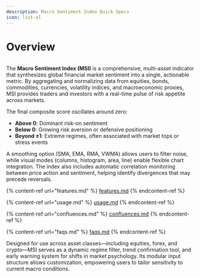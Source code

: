 ```yaml
---
description: Macro Sentiment Index Quick Specs
icon: list-ol
---
```


# Overview

<figure><img src="../../../.gitbook/assets/docs-msi-001.png" alt=""><figcaption></figcaption></figure>

The **Macro Sentiment Index (MSI)** is a comprehensive, multi-asset indicator that synthesizes global financial market sentiment into a single, actionable metric. By aggregating and normalizing data from equities, bonds, commodities, currencies, volatility indices, and macroeconomic proxies, MSI provides traders and investors with a real-time pulse of risk appetite across markets.

The final composite score oscillates around zero:

* **Above 0**: Dominant risk-on sentiment
* **Below 0**: Growing risk aversion or defensive positioning
* **Beyond ±1**: Extreme regimes, often associated with market tops or stress events

A smoothing option (SMA, EMA, RMA, VWMA) allows users to filter noise, while visual modes (columns, histogram, area, line) enable flexible chart integration. The index also includes automatic correlation monitoring between price action and sentiment, helping identify divergences that may precede reversals.

{% content-ref url="features.md" %}
[features.md](features.md)
{% endcontent-ref %}

{% content-ref url="usage.md" %}
[usage.md](usage.md)
{% endcontent-ref %}

{% content-ref url="confluences.md" %}
[confluences.md](confluences.md)
{% endcontent-ref %}

{% content-ref url="faqs.md" %}
[faqs.md](faqs.md)
{% endcontent-ref %}

Designed for use across asset classes—including equities, forex, and crypto—MSI serves as a dynamic regime filter, trend confirmation tool, and early warning system for shifts in market psychology. Its modular input structure allows customization, empowering users to tailor sensitivity to current macro conditions.
